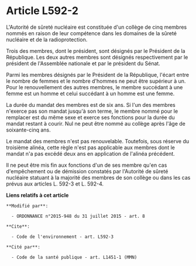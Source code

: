 # Article L592-2

L'Autorité de sûreté nucléaire est constituée d'un collège de cinq membres nommés en raison de leur compétence dans les
domaines de la sûreté nucléaire et de la radioprotection. 

Trois des membres, dont le président, sont désignés par le Président de la République. Les deux autres membres sont désignés
respectivement par le président de l'Assemblée nationale et par le président du Sénat.

Parmi les membres désignés par le Président de la République, l'écart entre le nombre de femmes et le nombre d'hommes ne peut
être supérieur à un. Pour le renouvellement des autres membres, le membre succédant à une femme est un homme et celui
succédant à un homme est une femme. 

La durée du mandat des membres est de six ans. Si l'un des membres n'exerce pas son mandat jusqu'à son terme, le membre nommé
pour le remplacer est du même sexe et  exerce ses fonctions pour la durée du mandat restant à courir. Nul ne peut être nommé
au collège après l'âge de soixante-cinq ans. 

Le mandat des membres n'est pas renouvelable. Toutefois, sous réserve du troisième alinéa, cette règle n'est pas applicable
aux membres dont le mandat n'a pas excédé deux ans en application de l'alinéa précédent. 

Il ne peut être mis fin aux fonctions d'un de ses membre qu'en cas d'empêchement ou de démission constatés par l'Autorité de
sûreté nucléaire statuant à la majorité des membres de son collège ou dans les cas prévus aux articles L. 592-3 et L. 592-4.

**Liens relatifs à cet article**

	**Modifié par**:

	  - ORDONNANCE n°2015-948 du 31 juillet 2015 - art. 8

	**Cite**:

	  - Code de l'environnement - art. L592-3

	**Cité par**:

	  - Code de la santé publique - art. L1451-1 (MMN)
